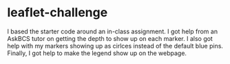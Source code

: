 # leaflet-challenge
I based the starter code around an in-class assignment. I got help from an AskBCS tutor on getting the depth to show up on each marker. I also got help with my markers showing up as cirlces instead of the default blue pins. Finally, I got help to make the legend show up on the webpage.